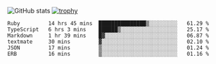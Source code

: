 ![GitHub stats](https://github-readme-stats.vercel.app/api?username=ksk001100&show_icons=true&theme=tokyonight)
[![trophy](https://github-profile-trophy.vercel.app/?username=ksk001100&theme=onedark)](https://github.com/ryo-ma/github-profile-trophy)

<!--START_SECTION:waka-->

```text
Ruby         14 hrs 45 mins  ███████████████▒░░░░░░░░░   61.29 %
TypeScript   6 hrs 3 mins    ██████▒░░░░░░░░░░░░░░░░░░   25.17 %
Markdown     1 hr 39 mins    █▓░░░░░░░░░░░░░░░░░░░░░░░   06.87 %
textmate     30 mins         ▓░░░░░░░░░░░░░░░░░░░░░░░░   02.10 %
JSON         17 mins         ▒░░░░░░░░░░░░░░░░░░░░░░░░   01.24 %
ERB          16 mins         ▒░░░░░░░░░░░░░░░░░░░░░░░░   01.16 %
```

<!--END_SECTION:waka-->
